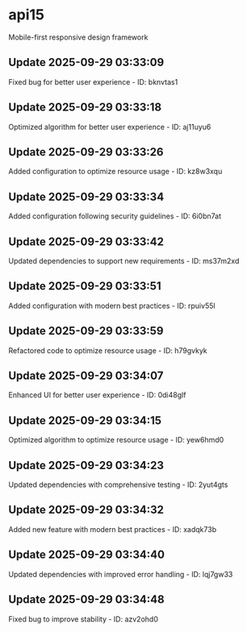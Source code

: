 # api15
Mobile-first responsive design framework

## Update 2025-09-29 03:33:09
Fixed bug for better user experience - ID: bknvtas1


## Update 2025-09-29 03:33:18
Optimized algorithm for better user experience - ID: aj11uyu6


## Update 2025-09-29 03:33:26
Added configuration to optimize resource usage - ID: kz8w3xqu


## Update 2025-09-29 03:33:34
Added configuration following security guidelines - ID: 6i0bn7at


## Update 2025-09-29 03:33:42
Updated dependencies to support new requirements - ID: ms37m2xd


## Update 2025-09-29 03:33:51
Added configuration with modern best practices - ID: rpuiv55l


## Update 2025-09-29 03:33:59
Refactored code to optimize resource usage - ID: h79gvkyk


## Update 2025-09-29 03:34:07
Enhanced UI for better user experience - ID: 0di48glf


## Update 2025-09-29 03:34:15
Optimized algorithm to optimize resource usage - ID: yew6hmd0


## Update 2025-09-29 03:34:23
Updated dependencies with comprehensive testing - ID: 2yut4gts


## Update 2025-09-29 03:34:32
Added new feature with modern best practices - ID: xadqk73b


## Update 2025-09-29 03:34:40
Updated dependencies with improved error handling - ID: lqj7gw33


## Update 2025-09-29 03:34:48
Fixed bug to improve stability - ID: azv2ohd0

